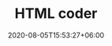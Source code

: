 ---
title:  "HTML coder"
date:   2020-08-05T15:53:27+06:00
draft: false
description: "This is Occupation description"
weight: 7
---